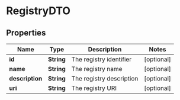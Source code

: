 
# RegistryDTO

## Properties
Name | Type | Description | Notes
------------ | ------------- | ------------- | -------------
**id** | **String** | The registry identifier |  [optional]
**name** | **String** | The registry name |  [optional]
**description** | **String** | The registry description |  [optional]
**uri** | **String** | The registry URI |  [optional]



